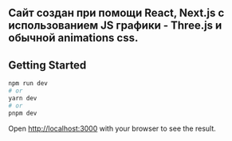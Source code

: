 ## Cайт создан при помощи React, Next.js c использованием JS графики - Three.js и обычной animations css.

## Getting Started

```bash
npm run dev
# or
yarn dev
# or
pnpm dev
```

Open [http://localhost:3000](http://localhost:3000) with your browser to see the result.

